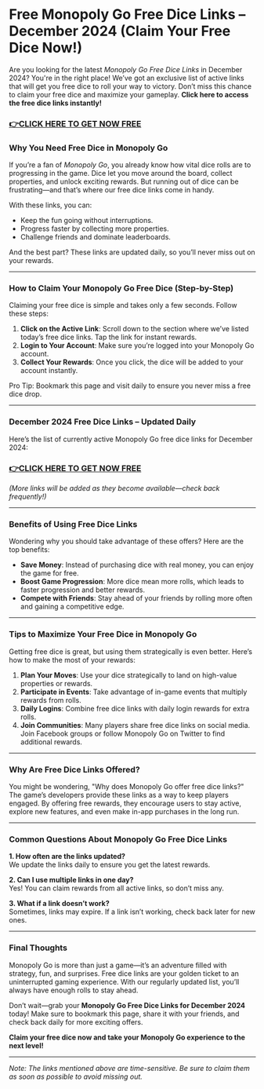 # Free Monopoly Go Free Dice Links – December 2024 (Claim Your Free Dice Now!)

Are you looking for the latest *Monopoly Go Free Dice Links* in December 2024? You're in the right place! We’ve got an exclusive list of active links that will get you free dice to roll your way to victory. Don’t miss this chance to claim your free dice and maximize your gameplay. **Click here to access the free dice links instantly!**

### [👉CLICK HERE TO GET NOW FREE](https://freeforyou.xyz/monopoly/go/)

### Why You Need Free Dice in Monopoly Go

If you’re a fan of *Monopoly Go*, you already know how vital dice rolls are to progressing in the game. Dice let you move around the board, collect properties, and unlock exciting rewards. But running out of dice can be frustrating—and that’s where our free dice links come in handy. 

With these links, you can:
- Keep the fun going without interruptions.
- Progress faster by collecting more properties.
- Challenge friends and dominate leaderboards.

And the best part? These links are updated daily, so you’ll never miss out on your rewards.

---

### How to Claim Your Monopoly Go Free Dice (Step-by-Step)

Claiming your free dice is simple and takes only a few seconds. Follow these steps:

1. **Click on the Active Link**: Scroll down to the section where we’ve listed today’s free dice links. Tap the link for instant rewards.
2. **Login to Your Account**: Make sure you’re logged into your Monopoly Go account.
3. **Collect Your Rewards**: Once you click, the dice will be added to your account instantly.

Pro Tip: Bookmark this page and visit daily to ensure you never miss a free dice drop.

---

### December 2024 Free Dice Links – Updated Daily

Here’s the list of currently active Monopoly Go free dice links for December 2024:

### [👉CLICK HERE TO GET NOW FREE](https://freeforyou.xyz/monopoly/go/)

*(More links will be added as they become available—check back frequently!)*

---

### Benefits of Using Free Dice Links

Wondering why you should take advantage of these offers? Here are the top benefits:

- **Save Money**: Instead of purchasing dice with real money, you can enjoy the game for free.
- **Boost Game Progression**: More dice mean more rolls, which leads to faster progression and better rewards.
- **Compete with Friends**: Stay ahead of your friends by rolling more often and gaining a competitive edge.

---

### Tips to Maximize Your Free Dice in Monopoly Go

Getting free dice is great, but using them strategically is even better. Here’s how to make the most of your rewards:

1. **Plan Your Moves**: Use your dice strategically to land on high-value properties or rewards.
2. **Participate in Events**: Take advantage of in-game events that multiply rewards from rolls.
3. **Daily Logins**: Combine free dice links with daily login rewards for extra rolls.
4. **Join Communities**: Many players share free dice links on social media. Join Facebook groups or follow Monopoly Go on Twitter to find additional rewards.

---

### Why Are Free Dice Links Offered?

You might be wondering, "Why does Monopoly Go offer free dice links?" The game’s developers provide these links as a way to keep players engaged. By offering free rewards, they encourage users to stay active, explore new features, and even make in-app purchases in the long run.

---

### Common Questions About Monopoly Go Free Dice Links

**1. How often are the links updated?**  
We update the links daily to ensure you get the latest rewards.

**2. Can I use multiple links in one day?**  
Yes! You can claim rewards from all active links, so don’t miss any.

**3. What if a link doesn’t work?**  
Sometimes, links may expire. If a link isn’t working, check back later for new ones.

---

### Final Thoughts

Monopoly Go is more than just a game—it’s an adventure filled with strategy, fun, and surprises. Free dice links are your golden ticket to an uninterrupted gaming experience. With our regularly updated list, you’ll always have enough rolls to stay ahead.

Don’t wait—grab your **Monopoly Go Free Dice Links for December 2024** today! Make sure to bookmark this page, share it with your friends, and check back daily for more exciting offers.

**Claim your free dice now and take your Monopoly Go experience to the next level!**

---

*Note: The links mentioned above are time-sensitive. Be sure to claim them as soon as possible to avoid missing out.*
